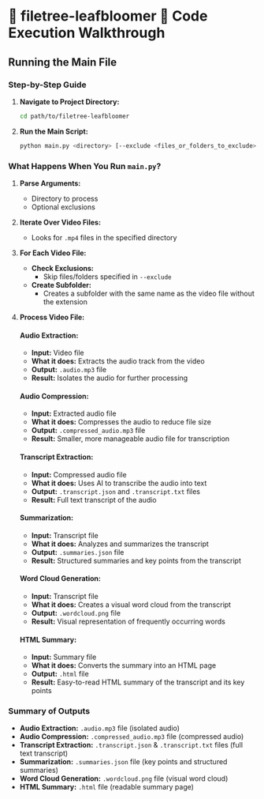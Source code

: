 # 🌳 filetree-leafbloomer 🌸 Code Execution Walkthrough

## Running the Main File

### Step-by-Step Guide

1. **Navigate to Project Directory:**
    ```sh
    cd path/to/filetree-leafbloomer
    ```

2. **Run the Main Script:**
    ```sh
    python main.py <directory> [--exclude <files_or_folders_to_exclude>]
    ```

### What Happens When You Run `main.py`?

1. **Parse Arguments:**
    - Directory to process
    - Optional exclusions

2. **Iterate Over Video Files:**
    - Looks for `.mp4` files in the specified directory

3. **For Each Video File:**
    - **Check Exclusions:**
        - Skip files/folders specified in `--exclude`
    - **Create Subfolder:**
        - Creates a subfolder with the same name as the video file without the extension

4. **Process Video File:**

    #### **Audio Extraction:**
    - **Input:** Video file
    - **What it does:** Extracts the audio track from the video
    - **Output:** `.audio.mp3` file
    - **Result:** Isolates the audio for further processing

    #### **Audio Compression:**
    - **Input:** Extracted audio file
    - **What it does:** Compresses the audio to reduce file size
    - **Output:** `.compressed_audio.mp3` file
    - **Result:** Smaller, more manageable audio file for transcription

    #### **Transcript Extraction:**
    - **Input:** Compressed audio file
    - **What it does:** Uses AI to transcribe the audio into text
    - **Output:** `.transcript.json` and `.transcript.txt` files
    - **Result:** Full text transcript of the audio

    #### **Summarization:**
    - **Input:** Transcript file
    - **What it does:** Analyzes and summarizes the transcript
    - **Output:** `.summaries.json` file
    - **Result:** Structured summaries and key points from the transcript

    #### **Word Cloud Generation:**
    - **Input:** Transcript file
    - **What it does:** Creates a visual word cloud from the transcript
    - **Output:** `.wordcloud.png` file
    - **Result:** Visual representation of frequently occurring words

    #### **HTML Summary:**
    - **Input:** Summary file
    - **What it does:** Converts the summary into an HTML page
    - **Output:** `.html` file
    - **Result:** Easy-to-read HTML summary of the transcript and its key points

### Summary of Outputs

- **Audio Extraction:** `.audio.mp3` file (isolated audio)
- **Audio Compression:** `.compressed_audio.mp3` file (compressed audio)
- **Transcript Extraction:** `.transcript.json` & `.transcript.txt` files (full text transcript)
- **Summarization:** `.summaries.json` file (key points and structured summaries)
- **Word Cloud Generation:** `.wordcloud.png` file (visual word cloud)
- **HTML Summary:** `.html` file (readable summary page)
